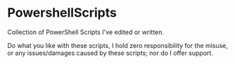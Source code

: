 # PowershellScripts
Collection of PowerShell Scripts I've edited or written.


Do what you like with these scripts, I hold zero responsibility for the misuse, or any issues/damages caused by these scripts; nor do I offer support.
